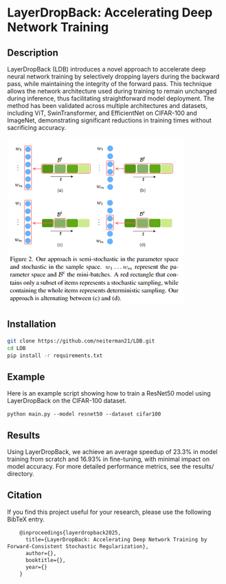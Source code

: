 # LayerDropBack: Accelerating Deep Network Training

## Description
LayerDropBack (LDB) introduces a novel approach to accelerate deep neural network training by selectively dropping layers during the backward pass, while maintaining the integrity of the forward pass. This technique allows the network architecture used during training to remain unchanged during inference, thus facilitating straightforward model deployment. The method has been validated across multiple architectures and datasets, including ViT, SwinTransformer, and EfficientNet on CIFAR-100 and ImageNet, demonstrating significant reductions in training times without sacrificing accuracy.

![scheme](scheme.PNG)

## Installation

```bash
git clone https://github.com/neiterman21/LDB.git
cd LDB
pip install -r requirements.txt
```
## Example
Here is an example script showing how to train a ResNet50 model using LayerDropBack on the CIFAR-100 dataset.

```
python main.py --model resnet50 --dataset cifar100
```

## Results
Using LayerDropBack, we achieve an average speedup of 23.3% in model training from scratch and 16.93% in fine-tuning, with minimal impact on model accuracy. For more detailed performance metrics, see the results/ directory.

## Citation
If you find this project useful for your research, please use the following BibTeX entry.

        @inproceedings{layerdropback2025,
          title={LayerDropBack: Accelerating Deep Network Training by Forward-Consistent Stochastic Regularization},
          author={},
          booktitle={},
          year={}
        }

